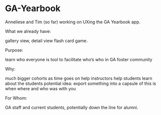 # GA-Yearbook
Anneliese and Tim (so far) working on UXing the GA Yearbook app. 

What we already have: 

gallery view, detail view
flash card game.

Purpose:

learn who everyone is
tool to facilitate who’s who in GA
foster community

Why:

much bigger cohorts as time goes on
help instructors
help students learn about the students
potential idea: export something into a capsule of this is when where and who was with you


For Whom:

GA staff and current students,
potentially down the line for alumni.

